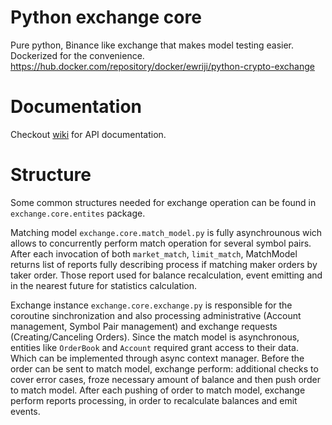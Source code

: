 # Python exchange core

Pure python, Binance like exchange that makes model testing easier.  
Dockerized for the convenience. 
https://hub.docker.com/repository/docker/ewriji/python-crypto-exchange

# Documentation 

Checkout [wiki](https://github.com/Bizilizi/python-crypto-exchange/wiki/Api-documentation) for API documentation.


# Structure

Some common structures needed for exchange operation can be found in `exchange.core.entites` package.  

Matching model `exchange.core.match_model.py` is fully asynchrounous wich allows to concurrently perform match operation for several symbol pairs. After each invocation of both `market_match`, `limit_match`, MatchModel returns list of reports fully describing process if matching maker orders by taker order. Those report used for balance recalculation, event emitting and in the nearest future for statistics calculation.

Exchange instance `exchange.core.exchange.py` is responsible for the coroutine sinchronization and also processing administrative (Account management, Symbol Pair management) and exchange requests (Creating/Canceling Orders). Since the match model is asynchronous, entities like `OrderBook` and `Account` required grant access to their data. Which can be implemented through async context manager.
Before the order can be sent to match model, exchange perform: additional checks to cover error cases, froze necessary amount of balance and then push order to match model. After each pushing of order to match model, exchange perform reports processing, in order to recalculate balances and emit events.
